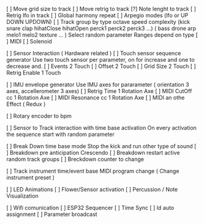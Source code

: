 [ ] Move grid size to track
[ ] Move retrig to track
[?] Note lenght to track
[ ] Retrig lfo in track
[ ] Global harmony repeat
[ ] Arpegio modes (lfo or UP DOWN UPDOWN)
[ ] Track group by type octave speed complexity (kick snare clap hihatClose hihatOpen perck1 perck2 perck3 ...) ( bass drone arp melo1 melo2 texture ... )
    Select random parameter Ranges depend on type
  [ ] MIDI
  [ ] Solenoid

[ ] Sensor Interaction ( Hardware related )
  [ ] Touch sensor sequence generator
      Use two touch sensor per parameter, on for increase and one to decrease and.
      [ ] Events 2 Touch
      [ ] Offset 2 Touch
      [ ] Grid Size 2 Touch
      [ ] Retrig Enable 1 Touch

  [ ] IMU envelope generator
      Use IMU axes for pararameter ( orientation 3 axes, accellerometer 3 axes)
      [ ] Retrig Time 1 Rotation Axe
      [ ] MIDI CutOff cc 1 Rotation Axe
      [ ] MIDI Resonance cc 1 Rotation Axe
      [ ] MIDI an othe Effect ( Redux )

  [ ] Rotary encoder to bpm 

[ ] Sensor to Track interaction with time base activation
    On every activation the sequence start with random parameter 

[ ] Break Down time base mode 
    Stop the kick and run other type of sound 
[ ] Breakdown pre anticipation
    Crescendo
[ ] Breakdown restart active random track groups
[ ] Breckdown counter to change 

[ ] Track instrument time/event base MIDI program change ( Change instrument preset )

[ ] LED Animations
  [ ] Flower/Sensor activation
  [ ] Percussion / Note Visualization

[ ] Wifi comunication
  [ ] ESP32 Sequencer
  [ ] Time Sync
  [ ] Id auto assignment
  [ ] Parameter broadcast